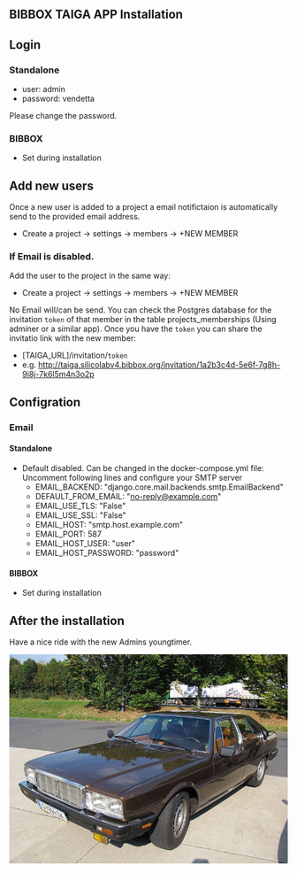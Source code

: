 ## BIBBOX TAIGA APP Installation 

## Login 

### Standalone

* user: admin
* password: vendetta

Please change the password. 

### BIBBOX

* Set during installation

## Add new users

Once a new user is added to a project a email notifictaion is automatically send to the provided email address.

* Create a project -> settings -> members -> +NEW MEMBER

### If Email is disabled.

Add the user to the project in the same way:
* Create a project -> settings -> members -> +NEW MEMBER

No Email will/can be send. You can check the Postgres database for the invitation `token` of that member in the table projects_memberships (Using adminer or a similar app).
Once you have the `token` you can share the invitatio link with the new member:
* [TAIGA_URL]/invitation/`token`
* e.g. http://taiga.silicolabv4.bibbox.org/invitation/1a2b3c4d-5e6f-7g8h-9i8j-7k6l5m4n3o2p

## Configration

### Email 

#### Standalone

* Default disabled. Can be changed in the docker-compose.yml file: Uncomment following lines and configure your SMTP server
  *  EMAIL_BACKEND: "django.core.mail.backends.smtp.EmailBackend"
  *  DEFAULT_FROM_EMAIL: "no-reply@example.com"
  *  EMAIL_USE_TLS: "False"
  *  EMAIL_USE_SSL: "False"
  *  EMAIL_HOST: "smtp.host.example.com"
  *  EMAIL_PORT: 587
  *  EMAIL_HOST_USER: "user"
  *  EMAIL_HOST_PASSWORD: "password"

#### BIBBOX

* Set during installation


## After the installation

Have a nice ride with the new Admins youngtimer.

![FINAL](assets/install-screen-final.jpg)
